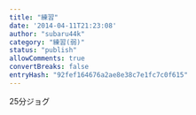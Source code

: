```yaml
---
title: "練習"
date: '2014-04-11T21:23:08'
author: "subaru44k"
category: "練習(弱)"
status: "publish"
allowComments: true
convertBreaks: false
entryHash: "92fef164676a2ae8e38c7e1fc7c0f615"
---
```

25分ジョグ
